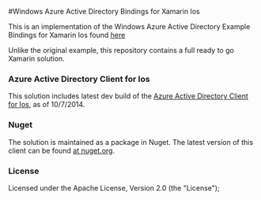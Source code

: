 #Windows Azure Active Directory Bindings for Xamarin Ios

This is an implementation of the Windows Azure Active Directory Example Bindings for Xamarin Ios found [here](https://github.com/AzureADSamples/NativeClient-Xamarin-Ios)

Unlike the original example, this repository contains a full ready to go Xamarin solution.

### Azure Active Directory Client for Ios

This solution includes latest dev build of the [Azure Active Directory Client for Ios](https://github.com/MSOpenTech/azure-activedirectory-library-for-ios), as of 10/7/2014.

### Nuget

The solution is maintained as a package in Nuget. The latest version of this client can be found [at nuget.org](https://www.nuget.org/packages/AdalXamarinIos/).

### License

Licensed under the Apache License, Version 2.0 (the "License");

